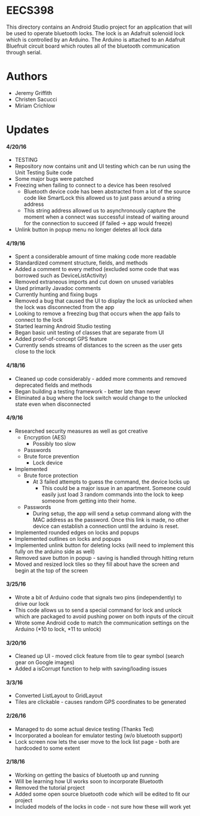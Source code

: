 # EECS398
This directory contains an Android Studio project for an application that will be used to operate bluetooth locks. The lock is an Adafruit solenoid lock which is controlled by an Arduino. The Arduino is attached to an Adafruit Bluefruit circuit board which routes all of the bluetooth communication through serial.  

# Authors 
* Jeremy Griffith
* Christen Sacucci
* Miriam Crichlow

# Updates
#### 4/20/16
* TESTING
 * Repository now contains unit and UI testing which can be run using the Unit Testing Suite code
* Some major bugs were patched
 * Freezing when failing to connect to a device has been resolved
   * Bluetooth device code has been abstracted from a lot of the source code like SmartLock this allowed us to just pass around a string address
    * This string address allowed us to asynchronously capture the moment when a connect was successful instead of waiting around for the connection to succeed (if failed -> app would freeze)
 * Unlink button in popup menu no longer deletes all lock data

#### 4/19/16
* Spent a considerable amount of time making code more readable
 * Standardized comment structure, fields, and methods
  * Added a comment to every method (excluded some code that was borrowed such as DeviceListActivity)
  * Removed extraneous imports and cut down on unused variables
 * Used primarily Javadoc comments
* Currently hunting and fixing bugs
 * Removed a bug that caused the UI to display the lock as unlocked when the lock was disconnected from the app
 * Looking to remove a freezing bug that occurs when the app fails to connect to the lock
 * Started learning Android Studio testing
  * Began basic unit testing of classes that are separate from UI
* Added proof-of-concept GPS feature
 * Currently sends streams of distances to the screen as the user gets close to the lock

#### 4/18/16
* Cleaned up code considerably - added more comments and removed deprecated fields and methods
* Began building a testing framework - better late than never
* Eliminated a bug where the lock switch would change to the unlocked state even when disconnected

#### 4/9/16
* Researched security measures as well as got creative
  * Encryption (AES)
    * Possibly too slow
  * Passwords
  * Brute force prevention
    * Lock device
* Implemented
  * Brute force protection
    * At 3 failed attempts to guess the command, the device locks up
      * This could be a major issue in an apartment. Someone could easily just load 3 random commands into the lock to keep someone from getting into their home.
  * Passwords
    * During setup, the app will send a setup command along with the MAC address as the password. Once this link is made, no other device can establish a connection until the arduino is reset.
* Implemented rounded edges on locks and popups
* Implemented outlines on locks and popups
* Implemented unlink button for deleting locks (will need to implement this fully on the arduino side as well)
* Removed save button in popup - saving is handled through hitting return
* Moved and resized lock tiles so they fill about have the screen and begin at the top of the screen

#### 3/25/16
* Wrote a bit of Arduino code that signals two pins (independently) to drive our lock
* This code allows us to send a special command for lock and unlock which are packaged to avoid pushing power on both inputs of the circuit
* Wrote some Android code to match the communication settings on the Arduino (*10 to lock, *11 to unlock)

#### 3/20/16
* Cleaned up UI - moved click feature from tile to gear symbol (search gear on Google images)
* Added a isCorrupt function to help with saving/loading issues

#### 3/3/16
* Converted ListLayout to GridLayout
* Tiles are clickable - causes random GPS coordinates to be generated

#### 2/26/16
* Managed to do some actual device testing (Thanks Ted)
* Incorporated a boolean for emulator testing (w/o bluetooth support)
* Lock screen now lets the user move to the lock list page - both are hardcoded to some extent

#### 2/18/16
* Working on getting the basics of bluetooth up and running
* Will be learning how UI works soon to incorporate Bluetooth
* Removed the tutorial project
* Added some open source bluetooth code which will be edited to fit our project
* Included models of the locks in code - not sure how these will work yet
